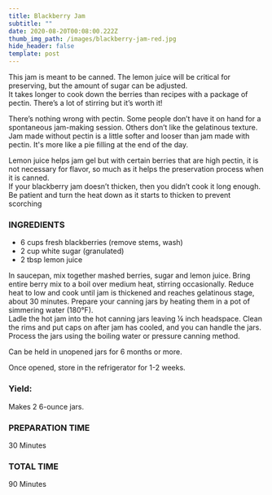```yaml
---
title: Blackberry Jam
subtitle: ""
date: 2020-08-20T00:08:00.222Z
thumb_img_path: /images/blackberry-jam-red.jpg
hide_header: false
template: post
---
```

This jam is meant to be canned. The lemon juice will be critical for preserving, but the amount of sugar can be adjusted.  It takes longer to cook down the berries than recipes with a package of pectin. There’s a lot of stirring but it’s worth it!

There’s nothing wrong with pectin.  Some people don’t have it on hand for a spontaneous jam-making session. Others don’t like the gelatinous texture. Jam made without pectin is a little softer and looser than jam made with pectin. It's more like a pie filling at the end of the day.
 
Lemon juice helps jam gel but with certain berries that are high pectin, it is not necessary for flavor, so much as it helps the preservation process when it is canned.  
If your blackberry jam doesn’t thicken, then you didn’t cook it long enough.  Be patient and turn the heat down as it starts to thicken to prevent scorching

### INGREDIENTS
- 6 cups fresh blackberries (remove stems, wash)
- 2 cup white sugar (granulated)
- 2 tbsp lemon juice

In saucepan, mix together mashed berries, sugar and lemon juice. 
Bring entire berry mix to a boil over medium heat, stirring occasionally. Reduce heat to low and cook until jam is thickened and reaches gelatinous stage, about 30 minutes. 
Prepare your canning jars by heating them in a pot of simmering water (180°F).  
Ladle the hot jam into the hot canning jars leaving ¼ inch headspace. 
Clean the rims and put caps on after jam has cooled, and you can handle the jars. Process the jars using the boiling water or pressure canning method.

Can be held in unopened jars for 6 months or more.

Once opened, store in the refrigerator for 1-2 weeks.

### Yield: 
Makes 2 6-ounce jars.

### PREPARATION TIME
30 Minutes

### TOTAL TIME
90 Minutes